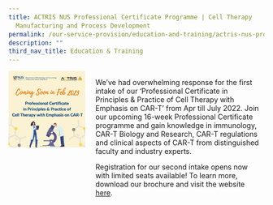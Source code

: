 ```yaml
---
title: ACTRIS NUS Professional Certificate Programme | Cell Therapy
  Manufacturing and Process Development
permalink: /our-service-provision/education-and-training/actris-nus-professional-certificate-programme-cell/
description: ""
third_nav_title: Education & Training
---
```

<div style="display: flex;">
    <div style="width: 30%;">
        <img src="/images/Our%20Service%20Provision/Education%20&amp;%20Training/cell-therapy-pc-round-2_sm-post-1.png">
    </div>
    <div style="width: 65%; padding-left: 20px;">
        <p>We’ve had overwhelming response for the first intake of our ‘Professional Certificate in Principles &amp; Practice of Cell Therapy with Emphasis on CAR-T’ from Apr till July 2022. Join our upcoming 16-week Professional Certificate programme and gain knowledge in immunology, CAR-T Biology and Research, CAR-T regulations and clinical aspects of CAR-T from distinguished faculty and industry experts.</p>
        <p>Registration for our second intake opens now with limited seats available! To learn more, download our brochure and visit the website <a href="https://nus.edu/3CNUuKw">here</a>.</p>
    </div>
</div>